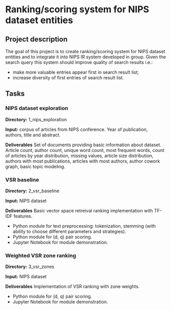 # Ranking/scoring system for NIPS dataset entities

## Project description
The goal of this project is to create ranking/scoring system for NIPS dataset entities and to integrate it into NIPS IR system developed in group. Given the search query this system should improve quality of search results i.e.:

* make more valuable entries appear first in search result list;
* increase diversity of first entries of search result list.

## Tasks

### NIPS dataset exploration
**Directory:** 1_nips_exploration

**Input:** corpus of articles from NIPS conference. Year of publication, authors, title and abstract.

**Deliverables**
Set of documents providing basic information about dataset.
Article count, author count, unique word count, most frequent words, count of articles by year distribution, missing values, article size distribution, authors with most publications, articles with most authors, author cowork graph, basic topic modeling.

### VSR baseline
**Directory:** 2_vsr_baseline

**Input:** NIPS dataset

**Deliverables**
Basic vector space retreival ranking implementation with TF-IDF features.
- Python module for text preprocessing: tokenization, stemming (with ability to choose different parameters and strategies).
- Python module for (d, q) pair scoring.
- Jupyter Notebook for module demonstration.

### Weighted VSR zone ranking
**Directory:** 3_vsr_zones

**Input:** NIPS dataset

**Deliverables**
Implementation of VSR ranking with zone weights.
- Python module for (d, q) pair scoring.
- Jupyter Notebook for module demonstration.